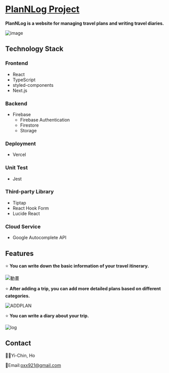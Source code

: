 # [PlanNLog Project](<https://plannlog.vercel.app/>)

**PlanNLog is a website for managing travel plans and writing travel diaries.**

![image](https://github.com/nihclil/Plan-n-Log/assets/129505187/39306141-670b-44ab-bb61-ee32695f74bd)


## Technology Stack 
### Frontend
* React
* TypeScript
* styled-components
* Next.js

### Backend
* Firebase
  * Firebase Authentication
  * Firestore
  * Storage

### Deployment
* Vercel

### Unit Test
* Jest

### Third-party Library
  * Tiptap
  * React Hook Form
  * Lucide React

### Cloud Service
  * Google Autocomplete API

## Features
⭐ **You can write down the basic information of your travel itinerary.**
  
![動畫](https://github.com/nihclil/Plan-n-Log/assets/129505187/e6521607-3877-41d3-b0af-d9765d6c493c)

⭐ **After adding a trip, you can add more detailed plans based on different categories.**

![ADDPLAN](https://github.com/nihclil/Plan-n-Log/assets/129505187/d64723b0-8d49-4d3f-a9aa-63283781a1c7)

⭐ **You can write a diary about your trip.**

![log](https://github.com/nihclil/Plan-n-Log/assets/129505187/cc23f8d7-aafb-4054-b04a-b3cf83797cda)

## Contact
🙋‍♀️Yi-Chin, Ho

📧Email:oxx921@gmail.com
